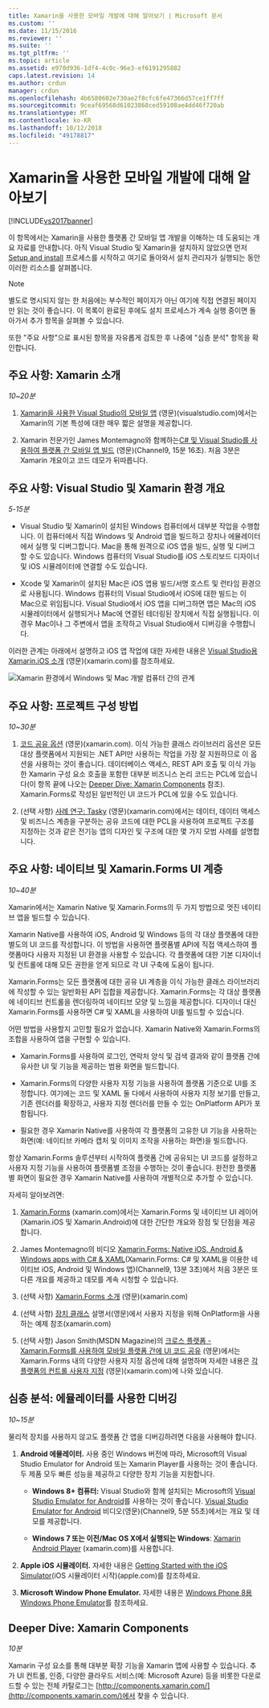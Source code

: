 ```yaml
---
title: Xamarin을 사용한 모바일 개발에 대해 알아보기 | Microsoft 문서
ms.custom: ''
ms.date: 11/15/2016
ms.reviewer: ''
ms.suite: ''
ms.tgt_pltfrm: ''
ms.topic: article
ms.assetid: e970d936-1df4-4c0c-96e3-ef6191295882
caps.latest.revision: 14
ms.author: crdun
manager: crdun
ms.openlocfilehash: 4b6580602e730ae2f8cfc6fe47366d57ce1ff7ff
ms.sourcegitcommit: 9ceaf69568d61023868ced59108ae4dd46f720ab
ms.translationtype: MT
ms.contentlocale: ko-KR
ms.lasthandoff: 10/12/2018
ms.locfileid: "49178817"
---
```

# <a name="learn-about-mobile-development-with-xamarin"></a>Xamarin을 사용한 모바일 개발에 대해 알아보기
[!INCLUDE[vs2017banner](../includes/vs2017banner.md)]

  
이 항목에서는 Xamarin을 사용한 플랫폼 간 모바일 앱 개발을 이해하는 데 도움되는 개요 자료를 안내합니다. 아직 Visual Studio 및 Xamarin을 설치하지 않았으면 먼저 [Setup and install](../cross-platform/setup-and-install.md) 프로세스를 시작하고 여기로 돌아와서 설치 관리자가 실행되는 동안 이러한 리소스를 살펴봅니다.  
  
> [!NOTE]
>  별도로 명시되지 않는 한 처음에는 부수적인 페이지가 아닌 여기에 직접 연결된 페이지만 읽는 것이 좋습니다. 이 목록이 완료된 후에도 설치 프로세스가 계속 실행 중이면 돌아가서 추가 항목을 살펴볼 수 있습니다.  
>   
>  또한 "주요 사항"으로 표시된 항목을 자유롭게 검토한 후 나중에 "심층 분석" 항목을 확인합니다.  
  
## <a name="essentials-introduction-to-xamarin"></a>주요 사항: Xamarin 소개  
 *10~20분*  
  
1.  [Xamarin을 사용한 Visual Studio의 모바일 앱](https://www.visualstudio.com/explore/xamarin-vs) (영문)(visualstudio.com)에서는 Xamarin의 기본 특성에 대한 매우 짧은 설명을 제공합니다.  
  
2.  Xamarin 전문가인 James Montemagno와 함께하는[C# 및 Visual Studio를 사용하여 플랫폼 간 모바일 앱 빌드](https://channel9.msdn.com/Events/Visual-Studio/Visual-Studio-2015-Final-Release-Event/Building-cross-platform-mobile-apps-using-C-and-Visual-Studio-2015) (영문)(Channel9, 15분 16초). 처음 3분은 Xamarin 개요이고 코드 데모가 뒤따릅니다.  
  
## <a name="essentials-overview-of-the-visual-studio-and-xamarin-environment"></a>주요 사항: Visual Studio 및 Xamarin 환경 개요  
 *5-15분*  
  
-   Visual Studio 및 Xamarin이 설치된 Windows 컴퓨터에서 대부분 작업을 수행합니다. 이 컴퓨터에서 직접 Windows 및 Android 앱을 빌드하고 장치나 에뮬레이터에서 실행 및 디버그합니다. Mac을 통해 원격으로 iOS 앱을 빌드, 실행 및 디버그할 수도 있습니다. Windows 컴퓨터의 Visual Studio를 iOS 스토리보드 디자이너 및 iOS 시뮬레이터에 연결할 수도 있습니다.  
  
-   Xcode 및 Xamarin이 설치된 Mac은 iOS 앱용 빌드/서명 호스트 및 런타임 환경으로 사용됩니다. Windows 컴퓨터의 Visual Studio에서 iOS에 대한 빌드는 이 Mac으로 위임됩니다. Visual Studio에서 iOS 앱을 디버그하면 앱은 Mac의 iOS 시뮬레이터에서 실행되거나 Mac에 연결된 테더링된 장치에서 직접 실행됩니다. 이 경우 Mac이나 그 주변에서 앱을 조작하고 Visual Studio에서 디버깅을 수행합니다.  
  
 이러한 관계는 아래에서 설명하고 iOS 앱 작업에 대한 자세한 내용은 [Visual Studio용 Xamarin.iOS 소개](http://developer.xamarin.com/guides/ios/getting_started/installation/windows/introduction_to_xamarin_ios_for_visual_studio/) (영문)(xamarin.com)를 참조하세요.  
  
 ![Xamarin 환경에서 Windows 및 Mac 개발 컴퓨터 간의 관계](../cross-platform/media/crossplat-xamarin-learn-1.png "CrossPlat Xamarin Learn 1")  
  
## <a name="essentials-how-projects-are-structured"></a>주요 사항: 프로젝트 구성 방법  
 *10~30분*  
  
1.  [코드 공유 옵션](http://developer.xamarin.com/guides/cross-platform/application_fundamentals/building_cross_platform_applications/sharing_code_options/) (영문)(xamarin.com). 이식 가능한 클래스 라이브러리 옵션은 모든 대상 플랫폼에서 지원되는 .NET API만 사용하는 작업을 가장 잘 지원하므로 이 옵션을 사용하는 것이 좋습니다. 데이터베이스 액세스, REST API 호출 및 이식 가능한 Xamarin 구성 요소 호출을 포함한 대부분 비즈니스 논리 코드는 PCL에 있습니다(이 항목 끝에 나오는 [Deeper Dive: Xamarin Components](#components) 참조). Xamarin.Forms로 작성된 일반적인 UI 코드가 PCL에 있을 수도 있습니다.  
  
2.  (선택 사항) [사례 연구: Tasky](http://developer.xamarin.com/guides/cross-platform/application_fundamentals/building_cross_platform_applications/case_study-tasky/) (영문)(xamarin.com)에서는 데이터, 데이터 액세스 및 비즈니스 계층을 구분하는 공유 코드에 대한 PCL을 사용하여 프로젝트 구조를 지정하는 것과 같은 전기능 앱의 디자인 및 구조에 대한 몇 가지 모범 사례를 설명합니다.  
  
## <a name="essentials-native-and-xamarinforms-ui-layers"></a>주요 사항: 네이티브 및 Xamarin.Forms UI 계층  
 *10~40분*  
  
 Xamarin에서는 Xamarin Native 및 Xamarin.Forms의 두 가지 방법으로 멋진 네이티브 앱을 빌드할 수 있습니다.  
  
 Xamarin Native를 사용하여 iOS, Android 및 Windows 등의 각 대상 플랫폼에 대한 별도의 UI 코드를 작성합니다.  이 방법을 사용하면 플랫폼별 API에 직접 액세스하여 플랫폼마다 사용자 지정된 UI 환경을 사용할 수 있습니다.  각 플랫폼에 대한 기본 디자이너 및 컨트롤에 대해 모든 권한을 얻게 되므로 각 UI 구축에 도움이 됩니다.  
  
 Xamarin.Forms는 모든 플랫폼에 대한 공유 UI 계층을 이식 가능한 클래스 라이브러리에 작성할 수 있는 일반화된 API 집합을 제공합니다.  Xamarin.Forms는 각 대상 플랫폼에 네이티브 컨트롤을 렌더링하여 네이티브 모양 및 느낌을 제공합니다.  디자이너 대신 Xamarin.Forms를 사용하면 C# 및 XAML을 사용하여 UI를 빌드할 수 있습니다.  
  
 어떤 방법을 사용할지 고민할 필요가 없습니다. Xamarin Native와 Xamarin.Forms의 조합을 사용하여 앱을 구현할 수 있습니다.  
  
-   Xamarin.Forms를 사용하여 로그인, 연락처 양식 및 검색 결과와 같이 플랫폼 간에 유사한 UI 및 기능을 제공하는 범용 화면을 빌드합니다.  
  
-   Xamarin.Forms의 다양한 사용자 지정 기능을 사용하여 플랫폼 기준으로 UI를 조정합니다. 여기에는 코드 및 XAML 둘 다에서 사용하여 사용자 지정 보기를 만들고, 기존 렌더러를 확장하고, 사용자 지정 렌더러를 만들 수 있는 OnPlatform API가 포함됩니다.  
  
-   필요한 경우 Xamarin Native를 사용하여 각 플랫폼의 고유한 UI 기능을 사용하는 화면(예: 네이티브 카메라 캡처 및 이미지 조작을 사용하는 화면)을 빌드합니다.  
  
 항상 Xamarin.Forms 솔루션부터 시작하여 플랫폼 간에 공유되는 UI 코드를 설정하고 사용자 지정 기능을 사용하여 플랫폼별 조정을 수행하는 것이 좋습니다. 완전한 플랫폼별 화면이 필요한 경우 Xamarin Native를 사용하여 개별적으로 추가할 수 있습니다.  
  
 자세히 알아보려면:  
  
1.  [Xamarin.Forms](http://developer.xamarin.com/guides/cross-platform/xamarin-forms/) (xamarin.com)에서는 Xamarin.Forms 및 네이티브 UI 레이어(Xamarin.iOS 및 Xamarin.Android)에 대한 간단한 개요와 장점 및 단점을 제공합니다.  
  
2.  James Montemagno의 비디오 [Xamarin.Forms: Native iOS, Android & Windows apps with C# & XAML](https://channel9.msdn.com/events/Visual-Studio/Connect-event-2015/704)(Xamarin.Forms: C# 및 XAML을 이용한 네이티브 iOS, Android 및 Windows 앱)(Channel9, 13분 3초)에서 처음 3분은 또 다른 개요를 제공하고 데모를 계속 시청할 수 있습니다.  
  
3.  (선택 사항) [Xamarin.Forms 소개](http://developer.xamarin.com/guides/cross-platform/xamarin-forms/getting-started/introduction-to-xamarin-forms/) (영문)(xamarin.com)  
  
4.  (선택 사항) [장치 클래스](http://developer.xamarin.com/guides/xamarin-forms/platform-features/device/) 설명서(영문)에서 사용자 지정을 위해 OnPlatform을 사용하는 예제 참조(xamarin.com)  
  
5.  (선택 사항) Jason Smith(MSDN Magazine)의 [크로스 플랫폼 - Xamarin.Forms를 사용하여 모바일 플랫폼 간에 UI 코드 공유](https://msdn.microsoft.com/magazine/dn904669.aspx) (영문)에서는 Xamarin.Forms 내의 다양한 사용자 지정 옵션에 대해 설명하며 자세한 내용은 [각 플랫폼의 컨트롤 사용자 지정](http://developer.xamarin.com/guides/xamarin-forms/custom-renderer/) (영문)(xamarin.com)에 나와 있습니다.  
  
## <a name="deeper-dive-debugging-with-emulators"></a>심층 분석: 에뮬레이터를 사용한 디버깅  
 *10~15분*  
  
 물리적 장치를 사용하지 않고도 플랫폼 간 앱을 디버깅하려면 다음을 사용해야 합니다.  
  
1.  **Android 에뮬레이터.** 사용 중인 Windows 버전에 따라, Microsoft의 Visual Studio Emulator for Android 또는 Xamarin Player를 사용하는 것이 좋습니다. 두 제품 모두 빠른 성능을 제공하고 다양한 장치 기능을 지원합니다.  
  
    -   **Windows 8+ 컴퓨터:** Visual Studio와 함께 설치되는 Microsoft의 [Visual Studio Emulator for Android](https://www.visualstudio.com/en-us/features/msft-android-emulator-vs.aspx)를 사용하는 것이 좋습니다.  [Visual Studio Emulator for Android](https://channel9.msdn.com/events/Visual-Studio/Connect-event-2015/711) 비디오(영문)(Channel9, 5분 55초)에서는 개요 및 데모를 제공합니다.  
  
    -   **Windows 7 또는 이전/Mac OS X에서 실행되는 Windows**: [Xamarin Android Player](http://developer.xamarin.com/guides/android/getting_started/installation/android-player) (xamarin.com)를 사용합니다.  
  
2.  **Apple iOS 시뮬레이터.** 자세한 내용은 [Getting Started with the iOS Simulator](https://developer.apple.com/library/prerelease/content/documentation/IDEs/Conceptual/iOS_Simulator_Guide/GettingStartedwithiOSSimulator/GettingStartedwithiOSSimulator.html#//apple_ref/doc/uid/TP40012848-CH5-SW1)(iOS 시뮬레이터 시작)(apple.com)를 참조하세요.  
  
3.  **Microsoft Window Phone Emulator.** 자세한 내용은 [Windows Phone 8용 Windows Phone Emulator](https://msdn.microsoft.com/library/dn632391.aspx)를 참조하세요.  
  
##  <a name="components"></a> Deeper Dive: Xamarin Components  
 *10분*  
  
 Xamarin 구성 요소를 통해 대부분 확장 기능을 Xamarin 앱에 사용할 수 있습니다. 추가 UI 컨트롤, 인증, 다양한 클라우드 서비스(예: Microsoft Azure) 등을 비롯한 다운로드할 수 있는 전체 카탈로그는 [http://components.xamarin.com/](http://components.xamarin.com/)에서 찾을 수 있습니다.

